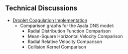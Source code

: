 ## Technical Discussions

- [Droplet Coagulation Implementation](Technical/Droplet_coagulation_implentation.md)
  - Comparison graphs for the Ayala DNS model:
    - Radial Distribution Function Comparison
    - Mean-Square Horizontal Velocity Comparison
    - Radial Relative Velocity Comparison
    - Collision Kernel Comparison
